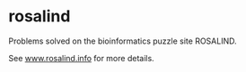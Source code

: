 rosalind
========

Problems solved on the bioinformatics puzzle site ROSALIND.

See www.rosalind.info for more details.
